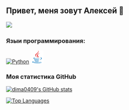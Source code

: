 ## Привет, меня зовут Алексей 👋
<a href="https://www.github.com/dima0409" target="_blank" rel="noreferrer"><img
src="https://img.shields.io/github/followers/Reynem?logo=github&style=for-the-badge&color=0891b2&labelColor=1c1917" /></a>

### Языи программирования:
<p align="left">
<a href="https://www.python.org/" target="_blank" rel="noreferrer"><img src="https://raw.githubusercontent.com/danielcranney/readme-generator/main/public/icons/skills/python-colored.svg" width="36" height="36" alt="Python" /></a>
<a href="https://docs.oracle.com/en/java/" target="_blank" rel="noreferrer">
    <img src="https://raw.githubusercontent.com/devicons/devicon/master/icons/java/java-original.svg" width="36" height="36" alt="Java" />
</a>
</p>

### Моя статистика GitHub

<a href="http://www.github.com/Reynem"><img src="https://github-readme-stats.vercel.app/api?username=dima0409&show_icons=true&hide=&count_private=true&title_color=0891b2&text_color=ffffff&icon_color=0891b2&bg_color=1c1917&hide_border=true&show_icons=true" alt="dima0409's GitHub stats" /></a>

<a href="https://github.com/Reynem" align="left"><img src="https://github-readme-stats.vercel.app/api/top-langs/?username=dima0409&langs_count=10&title_color=0891b2&text_color=ffffff&icon_color=0891b2&bg_color=1c1917&hide_border=true&locale=en&custom_title=Top%20%Languages" alt="Top Languages" /></a>
<!--
**Reynem/Reynem** is a ✨ _special_ ✨ repository because its `README.md` (this file) appears on your GitHub profile.

Here are some ideas to get you started:

- 🔭 I’m currently working on ...
- 🌱 I’m currently learning ...
- 👯 I’m looking to collaborate on ...
- 🤔 I’m looking for help with ...
- 💬 Ask me about ...
- 📫 How to reach me: ...
- 😄 Pronouns: ...
- ⚡ Fun fact: ...
-->
